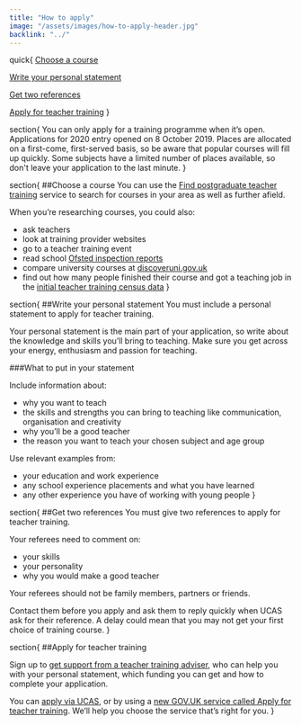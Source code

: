 ```yaml
---
title: "How to apply"
image: "/assets/images/how-to-apply-header.jpg"
backlink: "../"
---
```


quick{
  [Choose a course](#choose-a-course)

  [Write your personal statement](#write-your-personal-statement)

  [Get two references](#get-two-references)

  [Apply for teacher training](#apply-for-teacher-training)
}

section{
You can only apply for a training programme when it’s open. Applications for 2020 entry opened on 8 October 2019.
Places are allocated on a first-come, first-served basis, so be aware that popular courses will fill up quickly. Some subjects have a limited number of places available, so don't leave your application to the last minute.
}

section{
##Choose a course
You can use the [Find postgraduate teacher training](https://www.gov.uk/find-postgraduate-teacher-training-courses "external-inline") service to search for courses in your area as well as further afield.

When you’re researching courses, you could also:

  - ask teachers
  - look at training provider websites
  - go to a teacher training event
  - read school [Ofsted inspection reports](http://reports.ofsted.gov.uk/ "external-inline")
  - compare university courses at [discoveruni.gov.uk](https://discoveruni.gov.uk/ "external-inline")
  - find out how many people finished their course and got a teaching job in the [initial teacher training census data](https://www.gov.uk/government/collections/statistics-teacher-training#census-data "external-inline")
}

section{
##Write your personal statement
You must include a personal statement to apply for teacher training.

Your personal statement is the main part of your application, so write about the knowledge and skills you’ll bring to teaching. Make sure you get across your energy, enthusiasm and passion for teaching.

###What to put in your statement

Include information about:

  - why you want to teach
  - the skills and strengths you can bring to teaching like communication, organisation and creativity
  - why you’ll be a good teacher
  - the reason you want to teach your chosen subject and age group

Use relevant examples from:

  - your education and work experience
  - any school experience placements and what you have learned
  - any other experience you have of working with young people
}

section{
##Get two references
You must give two references to apply for teacher training.

Your referees need to comment on:

  - your skills
  - your personality
  - why you would make a good teacher

Your referees should not be family members, partners or friends.

Contact them before you apply and ask them to reply quickly when UCAS ask for their reference. A delay could mean that you may not get your first choice of training course.
}

section{
##Apply for teacher training

Sign up to [get support from a teacher training adviser](https://register.getintoteaching.education.gov.uk/register "external-inline"), who can help you with your personal statement, which funding you can get and how to complete your application.

You can [apply via UCAS](https://www.ucas.com/postgraduate/teacher-training/ucas-teacher-training-apply-and-track "external-inline"), or by using a [new GOV.UK service called Apply for teacher training](https://www.apply-for-teacher-training.education.gov.uk "external-inline"). We’ll help you choose the service that’s right for you.
}
